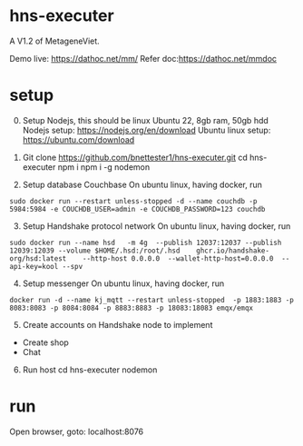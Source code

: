 # hns-executer
A V1.2 of MetageneViet.

Demo live: https://dathoc.net/mm/
Refer doc:https://dathoc.net/mmdoc


# setup
0. Setup Nodejs, this should be linux Ubuntu 22, 8gb ram, 50gb hdd
Nodejs setup: https://nodejs.org/en/download
Ubuntu linux setup: https://ubuntu.com/download

1. Git clone https://github.com/bnettester1/hns-executer.git
cd hns-executer
npm i
npm i -g nodemon

2. Setup database Couchbase
On ubuntu linux, having docker, run
```
sudo docker run --restart unless-stopped -d --name couchdb -p 5984:5984 -e COUCHDB_USER=admin -e COUCHDB_PASSWORD=123 couchdb
```

3. Setup Handshake protocol network
On ubuntu linux, having docker, run
```
sudo docker run --name hsd   -m 4g  --publish 12037:12037 --publish 12039:12039 --volume $HOME/.hsd:/root/.hsd    ghcr.io/handshake-org/hsd:latest    --http-host 0.0.0.0  --wallet-http-host=0.0.0.0  --api-key=kool --spv
```

4. Setup messenger
On ubuntu linux, having docker, run
```
docker run -d --name kj_mqtt --restart unless-stopped  -p 1883:1883 -p 8083:8083 -p 8084:8084 -p 8883:8883 -p 18083:18083 emqx/emqx
```

5. Create accounts on Handshake node to implement
- Create shop
- Chat

6. Run host
cd hns-executer
nodemon

# run 
Open browser, goto: localhost:8076
